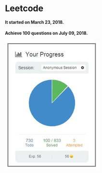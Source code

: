 # Leetcode
#### It started on March 23, 2018.

#### Achieve 100 questions on July 09, 2018.
![100](https://github.com/MiuMiu-S/Javascript-leetcode/blob/master/img/1-100.jpg)
